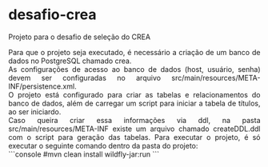 # desafio-crea
Projeto para o desafio de seleção do CREA

<div style="text-align: justify">
Para que o projeto seja executado, é necessário a criação de um banco de dados no PostgreSQL chamado crea.<br/>
As configurações de acesso ao banco de dados (host, usuário, senha) devem ser configuradas no arquivo src/main/resources/META-INF/persistence.xml.<br/>
O projeto está configurado para criar as tabelas e relacionamentos do banco de dados, além de carregar um script para iniciar a tabela de títulos, ao ser iniciardo.<br/>
Caso queira criar essa informações via ddl, na pasta src/main/resources/META-INF existe um arquivo chamado createDDL.ddl com o script para geração das tabelas.
Para executar o projeto, é só executar o seguinte comando dentro da pasta do projeto:
</div>
```console
#mvn clean install wildfly-jar:run
```

